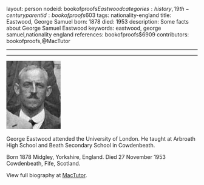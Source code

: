 layout: person
nodeid: bookofproofs$Eastwood
categories: history,19th-century
parentid: bookofproofs$603
tags: nationality-england
title: Eastwood, George Samuel
born: 1878
died: 1953
description: Some facts about George Samuel Eastwood
keywords: eastwood, george samuel,nationality england
references: bookofproofs$6909
contributors: bookofproofs,@MacTutor

---


---

![Eastwood.jpg](https://github.com/bookofproofs/bookofproofs.github.io/blob/main/_sources/_assets/images/portraits/Eastwood.jpg?raw=true)

George Eastwood attended the University of London. He taught at Arbroath High School and Beath Secondary School in Cowdenbeath.

Born 1878 Midgley, Yorkshire, England. Died 27 November 1953 Cowdenbeath, Fife, Scotland.


View full biography at [MacTutor](https://mathshistory.st-andrews.ac.uk/Biographies/Eastwood/).